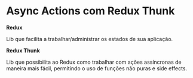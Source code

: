 # Async Actions com Redux Thunk

**Redux**

Lib que facilita a trabalhar/administrar os estados de sua aplicação.

**Redux Thunk**

Lib que possibilita ao Redux como trabalhar com ações assíncronas de maneira mais fácil, permitindo o uso de funções não puras e side effects.